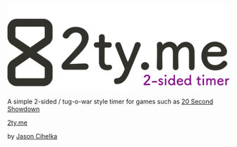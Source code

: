 <img src="public/logo.png" alt="logo" width="800"/>

A simple 2-sided / tug-o-war style timer for games such as [20 Second Showdown](https://bigpotato.com/gb/games/20-second-showdown/)

[2ty.me](https://2ty.me)

by [Jason Cihelka](https://github.com/jcace)
